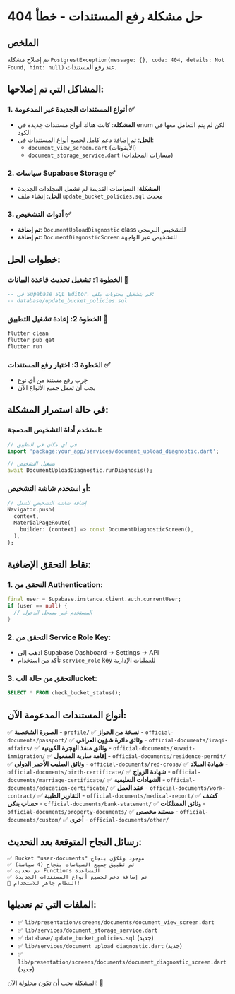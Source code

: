 # حل مشكلة رفع المستندات - خطأ 404

## الملخص
تم إصلاح مشكلة `PostgrestException(message: {}, code: 404, details: Not Found, hint: null)` عند رفع المستندات.

## المشاكل التي تم إصلاحها:

### 1. أنواع المستندات الجديدة غير المدعومة ✅
- **المشكلة**: كانت هناك أنواع مستندات جديدة في enum لكن لم يتم التعامل معها في الكود
- **الحل**: تم إضافة دعم كامل لجميع أنواع المستندات في:
  - `document_view_screen.dart` (الأيقونات)
  - `document_storage_service.dart` (مسارات المجلدات)

### 2. سياسات Supabase Storage ✅
- **المشكلة**: السياسات القديمة لم تشمل المجلدات الجديدة
- **الحل**: إنشاء ملف `update_bucket_policies.sql` محدث

### 3. أدوات التشخيص ✅
- **تم إضافة**: `DocumentUploadDiagnostic` class للتشخيص البرمجي
- **تم إضافة**: `DocumentDiagnosticScreen` للتشخيص عبر الواجهة

## خطوات الحل:

### الخطوة 1: تشغيل تحديث قاعدة البيانات 🔧
```sql
-- في Supabase SQL Editor، قم بتشغيل محتويات ملف:
-- database/update_bucket_policies.sql
```

### الخطوة 2: إعادة تشغيل التطبيق 📱
```bash
flutter clean
flutter pub get
flutter run
```

### الخطوة 3: اختبار رفع المستندات ✅
- جرب رفع مستند من أي نوع
- يجب أن تعمل جميع الأنواع الآن

## في حالة استمرار المشكلة:

### استخدم أداة التشخيص المدمجة:
```dart
// في أي مكان في التطبيق
import 'package:your_app/services/document_upload_diagnostic.dart';

// تشغيل التشخيص
await DocumentUploadDiagnostic.runDiagnosis();
```

### أو استخدم شاشة التشخيص:
```dart
// إضافة شاشة التشخيص للتنقل
Navigator.push(
  context,
  MaterialPageRoute(
    builder: (context) => const DocumentDiagnosticScreen(),
  ),
);
```

## نقاط التحقق الإضافية:

### 1. التحقق من Authentication:
```dart
final user = Supabase.instance.client.auth.currentUser;
if (user == null) {
  // المستخدم غير مسجل الدخول
}
```

### 2. التحقق من Service Role Key:
- اذهب إلى Supabase Dashboard → Settings → API
- تأكد من استخدام `service_role` key للعمليات الإدارية

### 3. التحقق من حالة البucket:
```sql
SELECT * FROM check_bucket_status();
```

## أنواع المستندات المدعومة الآن:

✅ **الصورة الشخصية** - `profile/`
✅ **نسخة من الجواز** - `official-documents/passport/`
✅ **وثائق دائرة شؤون العراقي** - `official-documents/iraqi-affairs/`
✅ **وثائق منفذ الهجرة الكويتية** - `official-documents/kuwait-immigration/`
✅ **إقامة سارية المفعول** - `official-documents/residence-permit/`
✅ **وثائق الصليب الأحمر الدولي** - `official-documents/red-cross/`
✅ **شهادة الميلاد** - `official-documents/birth-certificate/`
✅ **شهادة الزواج** - `official-documents/marriage-certificate/`
✅ **الشهادات التعليمية** - `official-documents/education-certificate/`
✅ **عقد العمل** - `official-documents/work-contract/`
✅ **التقارير الطبية** - `official-documents/medical-report/`
✅ **كشف حساب بنكي** - `official-documents/bank-statement/`
✅ **وثائق الممتلكات** - `official-documents/property-documents/`
✅ **مستند مخصص** - `official-documents/custom/`
✅ **أخرى** - `official-documents/other/`

## رسائل النجاح المتوقعة بعد التحديث:
```
✅ Bucket "user-documents" موجود ومُكوّن بنجاح
✅ تم تطبيق جميع السياسات بنجاح (4 سياسة)
✅ تم تحديث Functions المساعدة
✅ تم إضافة دعم لجميع أنواع المستندات الجديدة
🎯 النظام جاهز للاستخدام!
```

## الملفات التي تم تعديلها:
- ✅ `lib/presentation/screens/documents/document_view_screen.dart`
- ✅ `lib/services/document_storage_service.dart`
- ✅ `database/update_bucket_policies.sql` (جديد)
- ✅ `lib/services/document_upload_diagnostic.dart` (جديد)
- ✅ `lib/presentation/screens/documents/document_diagnostic_screen.dart` (جديد)

المشكلة يجب أن تكون محلولة الآن! 🎉
